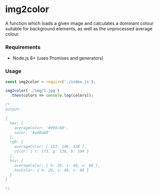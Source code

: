 # img2color

A function which loads a given image and calculates a dominant colour suitable for background elements, as well as the unprocessed average colour.

### Requirements

+ Node.js 8+ (uses Promises and generators)

### Usage

```js
const img2color = require('./index.js');

img2color('./img/1.jpg')
  .then(colors => console.log(colors));

/*
output:

{
  hex: {
    averageColor: '#998c80',
    color: '#ad8a68'
  },
  rgb: {
    averageColor: [ 153, 140, 128 ],
    color: { r: 173, g: 138, b: 104 }
  },
  hsv: {
    averageColor: { h: 29, s: 40, v: 68 },
    hsvColor: { h: 29, s: 40, v: 68 }
  }
}

*/

```
